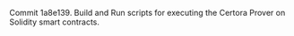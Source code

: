 Commit 1a8e139.                    Build and Run scripts for executing the Certora Prover on Solidity smart contracts.